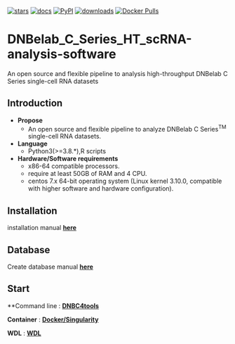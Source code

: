 [![stars](https://img.shields.io/github/stars/MGI-tech-bioinformatics/DNBelab_C_Series_HT_scRNA-analysis-software?logo=GitHub&color=orange)](https://github.com/MGI-tech-bioinformatics/DNBelab_C_Series_HT_scRNA-analysis-software) 
[![docs](https://img.shields.io/static/v1?label=docs&message=dnbc4tools&color=green)](https://dnbc4tools.readthedocs.io/zh/latest/?badge=latest)
[![PyPI](https://img.shields.io/pypi/v/dnbc4tools)](https://pypi.org/project/DNBC4tools)
[![downloads](https://static.pepy.tech/personalized-badge/dnbc4tools?period=total&units=international_system&left_color=grey&right_color=blue&left_text=downloads)](https://pepy.tech/project/dnbc4tools)
[![Docker Pulls](https://img.shields.io/docker/pulls/lishuangshuang3/dnbc4tools)](https://hub.docker.com/r/lishuangshuang3/dnbc4tools)

# DNBelab_C_Series_HT_scRNA-analysis-software
An open source and flexible pipeline to analysis high-throughput DNBelab C Series single-cell RNA datasets
## Introduction
- **Propose**
  - An open source and flexible pipeline to analyze DNBelab C Series<sup>TM</sup> single-cell RNA datasets. 
- **Language**
  - Python3(>=3.8.*),R scripts
- **Hardware/Software requirements** 
  - x86-64 compatible processors.
  - require at least 50GB of RAM and 4 CPU. 
  - centos 7.x 64-bit operating system (Linux kernel 3.10.0, compatible with higher software and hardware configuration). 

## Installation
installation manual [**here**](./doc/installation.md)

## Database
Create database manual [**here**](./doc/database.md)
## Start

**Command line : **[DNBC4tools](./doc/DNBC4tools/start.md)**

**Container** : **[Docker/Singularity](./doc/docker/start.md)**

**WDL** : **[WDL](./doc/wdl/start.md)**
